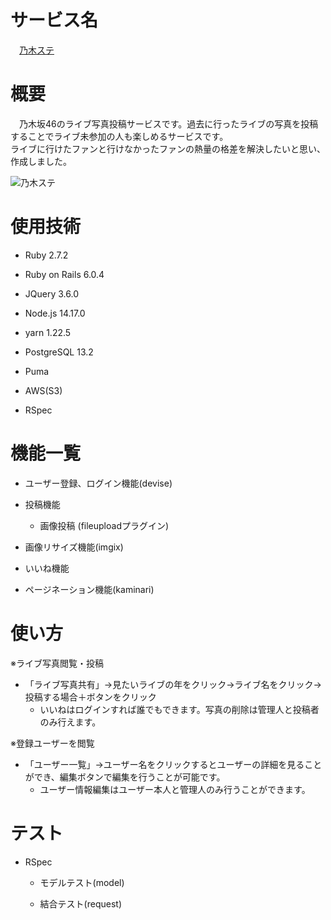 # サービス名  

　[乃木ステ](https://www.nogiste.com/)  


# 概要
　乃木坂46のライブ写真投稿サービスです。過去に行ったライブの写真を投稿することでライブ未参加の人も楽しめるサービスです。  
ライブに行けたファンと行けなかったファンの熱量の格差を解決したいと思い、作成しました。   

![乃木ステ](https://user-images.githubusercontent.com/68765478/125436849-9d0abd53-45d1-40e3-98d0-c8a196d91ae5.png)

# 使用技術
* Ruby 2.7.2  

* Ruby on Rails 6.0.4

* JQuery 3.6.0  

* Node.js 14.17.0  

* yarn 1.22.5    

* PostgreSQL 13.2  

* Puma  

* AWS(S3)  

* RSpec  

# 機能一覧  

* ユーザー登録、ログイン機能(devise)  
* 投稿機能  
    * 画像投稿  (fileuploadプラグイン)  

* 画像リサイズ機能(imgix)

* いいね機能

* ページネーション機能(kaminari)  

# 使い方  

※ライブ写真閲覧・投稿
* 「ライブ写真共有」→見たいライブの年をクリック→ライブ名をクリック→投稿する場合＋ボタンをクリック  
    * いいねはログインすれば誰でもできます。写真の削除は管理人と投稿者のみ行えます。

※登録ユーザーを閲覧
* 「ユーザー一覧」→ユーザー名をクリックするとユーザーの詳細を見ることができ、編集ボタンで編集を行うことが可能です。  
    * ユーザー情報編集はユーザー本人と管理人のみ行うことができます。　　

# テスト  

* RSpec  

    * モデルテスト(model)  

    * 結合テスト(request)  
